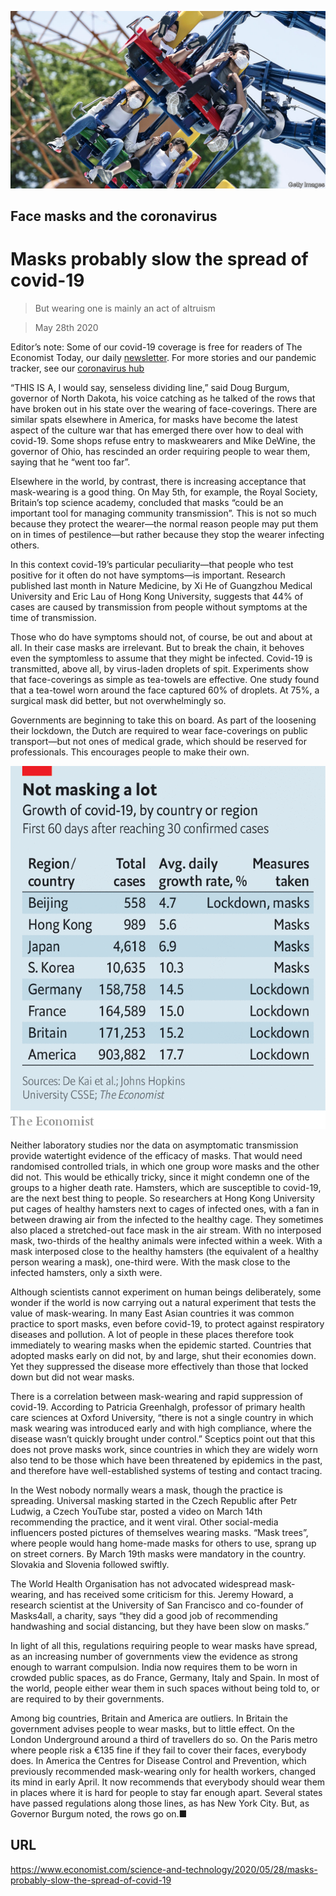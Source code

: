 ![](./images/20200530_STP003_0.jpg)

## Face masks and the coronavirus

# Masks probably slow the spread of covid-19

> But wearing one is mainly an act of altruism

> May 28th 2020

Editor’s note: Some of our covid-19 coverage is free for readers of The Economist Today, our daily [newsletter](https://www.economist.com/https://my.economist.com/user#newsletter). For more stories and our pandemic tracker, see our [coronavirus hub](https://www.economist.com//news/2020/03/11/the-economists-coverage-of-the-coronavirus)

“THIS IS A, I would say, senseless dividing line,” said Doug Burgum, governor of North Dakota, his voice catching as he talked of the rows that have broken out in his state over the wearing of face-coverings. There are similar spats elsewhere in America, for masks have become the latest aspect of the culture war that has emerged there over how to deal with covid-19. Some shops refuse entry to maskwearers and Mike DeWine, the governor of Ohio, has rescinded an order requiring people to wear them, saying that he “went too far”.

Elsewhere in the world, by contrast, there is increasing acceptance that mask-wearing is a good thing. On May 5th, for example, the Royal Society, Britain’s top science academy, concluded that masks “could be an important tool for managing community transmission”. This is not so much because they protect the wearer—the normal reason people may put them on in times of pestilence—but rather because they stop the wearer infecting others.

In this context covid-19’s particular peculiarity—that people who test positive for it often do not have symptoms—is important. Research published last month in Nature Medicine, by Xi He of Guangzhou Medical University and Eric Lau of Hong Kong University, suggests that 44% of cases are caused by transmission from people without symptoms at the time of transmission.

Those who do have symptoms should not, of course, be out and about at all. In their case masks are irrelevant. But to break the chain, it behoves even the symptomless to assume that they might be infected. Covid-19 is transmitted, above all, by virus-laden droplets of spit. Experiments show that face-coverings as simple as tea-towels are effective. One study found that a tea-towel worn around the face captured 60% of droplets. At 75%, a surgical mask did better, but not overwhelmingly so.

Governments are beginning to take this on board. As part of the loosening their lockdown, the Dutch are required to wear face-coverings on public transport—but not ones of medical grade, which should be reserved for professionals. This encourages people to make their own.



![](./images/20200530_STC775.png)

Neither laboratory studies nor the data on asymptomatic transmission provide watertight evidence of the efficacy of masks. That would need randomised controlled trials, in which one group wore masks and the other did not. This would be ethically tricky, since it might condemn one of the groups to a higher death rate. Hamsters, which are susceptible to covid-19, are the next best thing to people. So researchers at Hong Kong University put cages of healthy hamsters next to cages of infected ones, with a fan in between drawing air from the infected to the healthy cage. They sometimes also placed a stretched-out face mask in the air stream. With no interposed mask, two-thirds of the healthy animals were infected within a week. With a mask interposed close to the healthy hamsters (the equivalent of a healthy person wearing a mask), one-third were. With the mask close to the infected hamsters, only a sixth were.

Although scientists cannot experiment on human beings deliberately, some wonder if the world is now carrying out a natural experiment that tests the value of mask-wearing. In many East Asian countries it was common practice to sport masks, even before covid-19, to protect against respiratory diseases and pollution. A lot of people in these places therefore took immediately to wearing masks when the epidemic started. Countries that adopted masks early on did not, by and large, shut their economies down. Yet they suppressed the disease more effectively than those that locked down but did not wear masks.

There is a correlation between mask-wearing and rapid suppression of covid-19. According to Patricia Greenhalgh, professor of primary health care sciences at Oxford University, “there is not a single country in which mask wearing was introduced early and with high compliance, where the disease wasn’t quickly brought under control.” Sceptics point out that this does not prove masks work, since countries in which they are widely worn also tend to be those which have been threatened by epidemics in the past, and therefore have well-established systems of testing and contact tracing.

In the West nobody normally wears a mask, though the practice is spreading. Universal masking started in the Czech Republic after Petr Ludwig, a Czech YouTube star, posted a video on March 14th recommending the practice, and it went viral. Other social-media influencers posted pictures of themselves wearing masks. “Mask trees”, where people would hang home-made masks for others to use, sprang up on street corners. By March 19th masks were mandatory in the country. Slovakia and Slovenia followed swiftly.

The World Health Organisation has not advocated widespread mask-wearing, and has received some criticism for this. Jeremy Howard, a research scientist at the University of San Francisco and co-founder of Masks4all, a charity, says “they did a good job of recommending handwashing and social distancing, but they have been slow on masks.”

In light of all this, regulations requiring people to wear masks have spread, as an increasing number of governments view the evidence as strong enough to warrant compulsion. India now requires them to be worn in crowded public spaces, as do France, Germany, Italy and Spain. In most of the world, people either wear them in such spaces without being told to, or are required to by their governments.

Among big countries, Britain and America are outliers. In Britain the government advises people to wear masks, but to little effect. On the London Underground around a third of travellers do so. On the Paris metro where people risk a €135 fine if they fail to cover their faces, everybody does. In America the Centres for Disease Control and Prevention, which previously recommended mask-wearing only for health workers, changed its mind in early April. It now recommends that everybody should wear them in places where it is hard for people to stay far enough apart. Several states have passed regulations along those lines, as has New York City. But, as Governor Burgum noted, the rows go on.■

## URL

https://www.economist.com/science-and-technology/2020/05/28/masks-probably-slow-the-spread-of-covid-19

